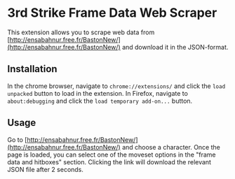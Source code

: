 #
# 3rd Strike Frame Data Web Scraper
This extension allows you to scrape web data from [http://ensabahnur.free.fr/BastonNew/](http://ensabahnur.free.fr/BastonNew/) and download it in the JSON-format.

## Installation
In the chrome browser, navigate to `chrome://extensions/` and click the `load unpacked` button to load in the extension.  In Firefox, navigate to `about:debugging` and click the `load temporary add-on...` button.

## Usage
Go to [http://ensabahnur.free.fr/BastonNew/](http://ensabahnur.free.fr/BastonNew/) and choose a character.  Once the page is loaded, you can select one of the moveset options in the "frame data and hitboxes" section.  Clicking the link will download the relevant JSON file after 2 seconds.